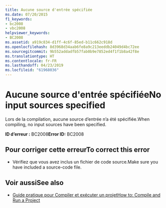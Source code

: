 ```yaml
---
title: Aucune source d'entrée spécifiée
ms.date: 07/20/2015
f1_keywords:
- bc2008
- vbc2008
helpviewer_keywords:
- BC2008
ms.assetid: a919c834-d1ff-4c6f-85ed-b11c662c918d
ms.openlocfilehash: 8d3968d34aab6fe8a9c213eeddb24049d4bc72ee
ms.sourcegitcommit: 9b552addadfb57fab0b9e7852ed4f1f1b8a42f8e
ms.translationtype: HT
ms.contentlocale: fr-FR
ms.lasthandoff: 04/23/2019
ms.locfileid: "61968036"
---
```

# <a name="no-input-sources-specified"></a><span data-ttu-id="25811-102">Aucune source d'entrée spécifiée</span><span class="sxs-lookup"><span data-stu-id="25811-102">No input sources specified</span></span>
<span data-ttu-id="25811-103">Lors de la compilation, aucune source d’entrée n’a été spécifiée.</span><span class="sxs-lookup"><span data-stu-id="25811-103">When compiling, no input sources have been specified.</span></span>  
  
 <span data-ttu-id="25811-104">**ID d’erreur :** BC2008</span><span class="sxs-lookup"><span data-stu-id="25811-104">**Error ID:** BC2008</span></span>  
  
## <a name="to-correct-this-error"></a><span data-ttu-id="25811-105">Pour corriger cette erreur</span><span class="sxs-lookup"><span data-stu-id="25811-105">To correct this error</span></span>  
  
- <span data-ttu-id="25811-106">Vérifiez que vous avez inclus un fichier de code source.</span><span class="sxs-lookup"><span data-stu-id="25811-106">Make sure you have included a source-code file.</span></span>  
  
## <a name="see-also"></a><span data-ttu-id="25811-107">Voir aussi</span><span class="sxs-lookup"><span data-stu-id="25811-107">See also</span></span>

- [<span data-ttu-id="25811-108">Guide pratique pour Compiler et exécuter un projet</span><span class="sxs-lookup"><span data-stu-id="25811-108">How to: Compile and Run a Project</span></span>](../../visual-basic/developing-apps/using-ide/how-to-compile-and-run-a-project.md)
